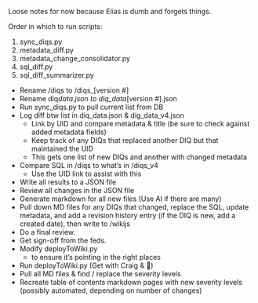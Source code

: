 Loose notes for now because Elias is dumb and forgets things.

Order in which to run scripts:

1. sync_diqs.py
2. metadata_diff.py
3. metadata_change_consolidator.py
4. sql_diff.py
5. sql_diff_summarizer.py

- Rename /diqs to /diqs\_[version #]
- Rename diq*data.json to diq_data*[version #].json
- Run sync_diqs.py to pull current list from DB
- Log diff btw list in diq_data.json & dig_data_v4.json
  - Link by UID and compare metadata & title (be sure to check against added metadata fields)
  - Keep track of any DIQs that replaced another DIQ but that maintained the UID
  - This gets one list of new DIQs and another with changed metadata
- Compare SQL in /diqs to what’s in /diqs_v4
  - Use the UID link to assist with this
- Write all results to a JSON file
- Review all changes in the JSON file
- Generate markdown for all new files (Use AI if there are many)
- Pull down MD files for any DIQs that changed, replace the SQL, update metadata, and add a revision history entry (if the DIQ is new, add a created date), then write to /wikijs
- Do a final review.
- Get sign-off from the feds.
- Modify deployToWiki.py
  - to ensure it’s pointing in the right places
- Run deployToWiki.py (Get with Craig & 🤲)
- Pull all MD files & find / replace the severity levels
- Recreate table of contents markdown pages with new severity levels (possibly automated, depending on number of changes)

